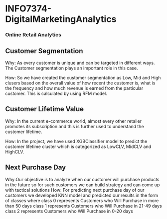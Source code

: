 # INFO7374-DigitalMarketingAnalytics


### Online Retail Analytics 
## Customer Segmentation

Why: As every customer is unique and can be targeted in different ways. The Customer segmentation plays an important role in this case.

How: So we have created the customer segmentation as Low, Mid and High clusers based on the overall value of how recent the customer is, what is the frequency and how much revenue is earned from the particular customer.
This is calculated by using RFM model.

## Customer Lifetime Value

Why: In the current e-commerce world, almost every other retailer promotes its subscription and this is further used to understand the customer lifetime.  

How: In the project, we have used XGBClassifier model to predict the customer lifetime cluster which is categorized as LowCLV, MidCLV and HighCLV.

## Next Purchase Day
Why:Our objective is to analyze when our customer will purchase products in the future so for such customers we can build strategy and can come up with tactical solutions
How: For predicting next purchase day of our customers we developed KNN model and predicted our results in the form of classes where 
      class 0 represents Customers who Will Purchase in more than 50 days
      class 1 represents Customers who  Will Purchase in 21-49 days
      class 2 represents Customers who  Will Purchase in 0-20 days
      


